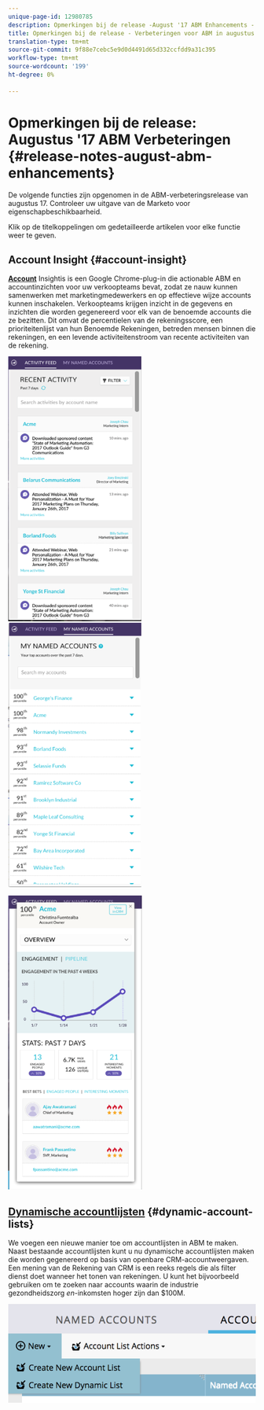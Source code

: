 ```yaml
---
unique-page-id: 12980785
description: Opmerkingen bij de release -August '17 ABM Enhancements - Marketo Docs - Productdocumentatie
title: Opmerkingen bij de release - Verbeteringen voor ABM in augustus '17
translation-type: tm+mt
source-git-commit: 9f88e7cebc5e9d0d4491d65d332ccfdd9a31c395
workflow-type: tm+mt
source-wordcount: '199'
ht-degree: 0%

---
```



# Opmerkingen bij de release: Augustus &#39;17 ABM Verbeteringen {#release-notes-august-abm-enhancements}

De volgende functies zijn opgenomen in de ABM-verbeteringsrelease van augustus 17. Controleer uw uitgave van de Marketo voor eigenschapbeschikbaarheid.

Klik op de titelkoppelingen om gedetailleerde artikelen voor elke functie weer te geven.

## Account Insight {#account-insight}

**[Account](/help/marketo/product-docs/target-account-management/setup-tam/account-insight-plug-in-overview.md)** Insightis is een Google Chrome-plug-in die actionable ABM en accountinzichten voor uw verkoopteams bevat, zodat ze nauw kunnen samenwerken met marketingmedewerkers en op effectieve wijze accounts kunnen inschakelen. Verkoopteams krijgen inzicht in de gegevens en inzichten die worden gegenereerd voor elk van de benoemde accounts die ze bezitten. Dit omvat de percentielen van de rekeningsscore, een prioriteitenlijst van hun Benoemde Rekeningen, betreden mensen binnen die rekeningen, en een levende activiteitenstroom van recente activiteiten van de rekening.

![](assets/image001.png) ![](assets/image002.png)

![](assets/image003.png)

## [Dynamische accountlijsten](/help/marketo/product-docs/target-account-management/target/account-lists.md) {#dynamic-account-lists}

We voegen een nieuwe manier toe om accountlijsten in ABM te maken. Naast bestaande accountlijsten kunt u nu dynamische accountlijsten maken die worden gegenereerd op basis van openbare CRM-accountweergaven. Een mening van de Rekening van CRM is een reeks regels die als filter dienst doet wanneer het tonen van rekeningen. U kunt het bijvoorbeeld gebruiken om te zoeken naar accounts waarin de industrie gezondheidszorg _en_-inkomsten hoger zijn dan $100M.

![](assets/dynamic-account-list-menu-5b14-5d-copy.png)
